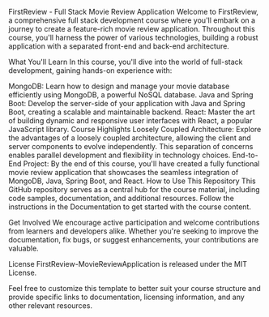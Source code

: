 FirstReview - Full Stack Movie Review Application
Welcome to FirstReview, a comprehensive full stack development course where you'll embark on a journey to create a feature-rich movie review application. Throughout this course, you'll harness the power of various technologies, building a robust application with a separated front-end and back-end architecture.

What You'll Learn
In this course, you'll dive into the world of full-stack development, gaining hands-on experience with:

MongoDB: Learn how to design and manage your movie database efficiently using MongoDB, a powerful NoSQL database.
Java and Spring Boot: Develop the server-side of your application with Java and Spring Boot, creating a scalable and maintainable backend.
React: Master the art of building dynamic and responsive user interfaces with React, a popular JavaScript library.
Course Highlights
Loosely Coupled Architecture: Explore the advantages of a loosely coupled architecture, allowing the client and server components to evolve independently. This separation of concerns enables parallel development and flexibility in technology choices.
End-to-End Project: By the end of this course, you'll have created a fully functional movie review application that showcases the seamless integration of MongoDB, Java, Spring Boot, and React.
How to Use This Repository
This GitHub repository serves as a central hub for the course material, including code samples, documentation, and additional resources. Follow the instructions in the Documentation to get started with the course content.

Get Involved
We encourage active participation and welcome contributions from learners and developers alike. Whether you're seeking to improve the documentation, fix bugs, or suggest enhancements, your contributions are valuable.

License
FirstReview-MovieReviewApplication is released under the MIT License.

Feel free to customize this template to better suit your course structure and provide specific links to documentation, licensing information, and any other relevant resources.






